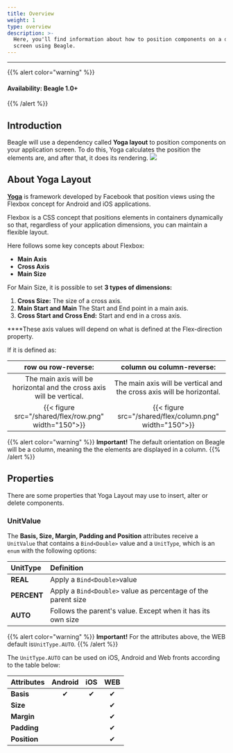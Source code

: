 ```yaml
---
title: Overview
weight: 1
type: overview
description: >-
  Here, you'll find information about how to position components on a device
  screen using Beagle.
---
```


---

{{% alert color="warning" %}}

#### Availability: Beagle 1.0+

{{% /alert %}}

## Introduction

Beagle will use a dependency called **Yoga layout** to position components on your application screen. To do this, Yoga calculates the position the elements are, and after that, it does its rendering.
![](/shared/flex/image125.png)

## About Yoga Layout

[**Yoga**](https://yogalayout.com/) is framework developed by Facebook that position views using the Flexbox concept for Android and iOS applications.

Flexbox is a CSS concept that positions elements in containers dynamically so that, regardless of your application dimensions, you can maintain a flexible layout.

Here follows some key concepts about Flexbox:

- **Main Axis**
- **Cross Axis**
- **Main Size**

For Main Size, it is possible to set **3 types of dimensions:**

1. **Cross Size:** The size of a cross axis.
2. **Main Start and Main** The Start and End point in a main axis.
3. **Cross Start and Cross End:** Start and end in a cross axis.

**‌**These axis values will depend on what is defined at the Flex-direction property.

If it is defined as:

| **row ou row-reverse:** | **column ou column-reverse:** |
| :-----------: | :----------------------------------------------------------: |
| The main axis will be horizontal and the cross axis will be vertical. | The main axis will be vertical and the cross axis will be horizontal. |
| {{< figure src="/shared/flex/row.png" width="150">}} | {{< figure src="/shared/flex/column.png" width="150">}} |

{{% alert color="warning" %}}
**Important!** The default orientation on Beagle will be a column, meaning the the elements are displayed in a column.
{{% /alert %}}

## Properties

There are some properties that Yoga Layout may use to insert, alter or delete components.

### **UnitValue**

The **Basis, Size, Margin, Padding and Position** attributes receive a `UnitValue` that contains a `Bind<Double>` value and a `UnitType`, which is an `enum` with the following options:

| **UnitType** | Definition                                                  |
| :----------- | :---------------------------------------------------------- |
| **REAL**     | Apply a `Bind<Double>`value                                       |
| **PERCENT**  | Apply a `Bind<Double>` value as percentage of the parent size     |
| **AUTO**     | Follows the parent's value. Except when it has its own size |
{{% alert color="warning" %}}
**Important!** For the attributes above, the WEB default is`UnitType.AUTO`.
{{% /alert %}}

The `UnitType.AUTO` can be used on iOS, Android and Web fronts according to the table below:

| **Attributes** | Android | iOS | WEB
| :----------- | :-----: | :------: | :------: |
| **Basis**   | &#x2714; | &#x2714; | &#x2714; |
| **Size**    |          |          | &#x2714; |
| **Margin**  |          |          | &#x2714; |
| **Padding**  |         |          | &#x2714; |
| **Position**  |        |          | &#x2714; |

